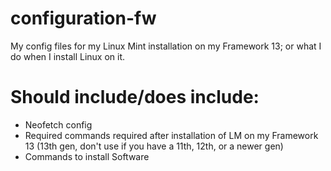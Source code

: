 # configuration-fw
My config files for my Linux Mint installation on my Framework 13; or what I do when I install Linux on it.

# Should include/does include:

- Neofetch config
- Required commands required after installation of LM on my Framework 13 (13th gen, don't use if you have a 11th, 12th, or a newer gen)
- Commands to install Software
